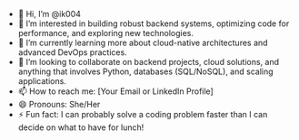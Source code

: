 - 👋 Hi, I’m @ik004
- 👀 I’m interested in building robust backend systems, optimizing code for performance, and exploring new technologies.
- 🌱 I’m currently learning more about cloud-native architectures and advanced DevOps practices.
- 💞️ I’m looking to collaborate on backend projects, cloud solutions, and anything that involves Python, databases (SQL/NoSQL), and scaling applications.
- 📫 How to reach me: [Your Email or LinkedIn Profile]
- 😄 Pronouns: She/Her
- ⚡ Fun fact: I can probably solve a coding problem faster than I can decide on what to have for lunch!

<!---
ik004/ik004 is a ✨ special ✨ repository because its `README.md` (this file) appears on your GitHub profile.
You can click the Preview link to take a look at your changes.
--->
